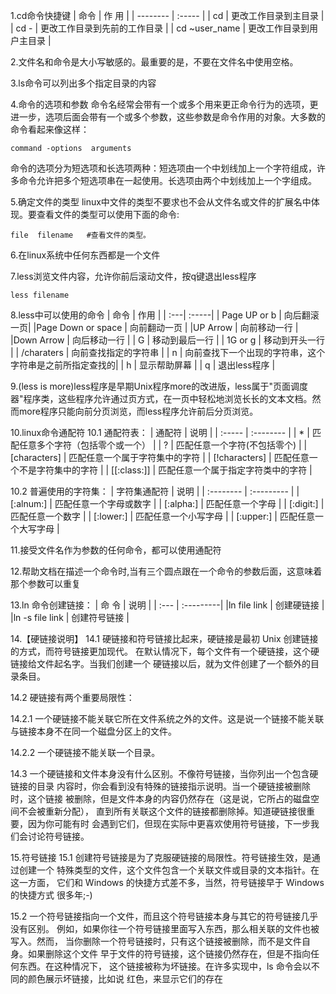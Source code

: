 1.cd命令快捷键
| 命令   | 作 用   | 
| --------   | :-----  |
| cd     | 更改工作目录到主目录 |
| cd -        |    更改工作目录到先前的工作目录   |
| cd ~user_name        |     更改工作目录到用户主目录    |

2.文件名和命令是大小写敏感的。最重要的是，不要在文件名中使用空格。

3.ls命令可以列出多个指定目录的内容

4.命令的选项和参数
命令名经常会带有一个或多个用来更正命令行为的选项，更进一步，选项后面会带有一个或多个参数，这些参数是命令作用的对象。大多数的命令看起来像这样： 
``` shell
command -options  arguments
```
命令的选项分为短选项和长选项两种：短选项由一个中划线加上一个字符组成，许多命令允许把多个短选项串在一起使用。长选项由两个中划线加上一个字组成。

5.确定文件的类型
linux中文件的类型不要求也不会从文件名或文件的扩展名中体现。要查看文件的类型可以使用下面的命令:
``` shell
file  filename   #查看文件的类型。
```

6.在linux系统中任何东西都是一个文件

7.less浏览文件内容，允许你前后滚动文件，按q键退出less程序
``` shell
less filename
```

8.less中可以使用的命令
|  命令  |  作用  |
| :---| :-----|
| Page UP or  b | 向后翻滚一页|
|Page Down or  space |  向前翻动一页 |
|UP Arrow |    向前移动一行 |
|Down Arrow |  向后移动一行 |
| G   | 移动到最后一行  |
| 1G or g |  移动到开头一行 |
| /charaters | 向前查找指定的字符串 |
| n  |    向前查找下一个出现的字符串，这个字符串是之前所指定查找的|
| h  |  显示帮助屏幕 |
| q  |  退出less程序 |

9.(less is more)less程序是早期Unix程序more的改进版，less属于"页面调度器"程序类，这些程序允许通过页方式，在一页中轻松地浏览长长的文本文档。然而more程序只能向前分页浏览，而less程序允许前后分页浏览。

10.linux命令通配符 
10.1 通配符表：
| 通配符  |   说明   |
| :----- | :-------- |
| *   | 匹配任意多个字符（包括零个或一个） |
| ?   | 匹配任意一个字符(不包括零个) |
| [characters] | 匹配任意一个属于字符集中的字符 |
| [!characters] | 匹配任意一个不是字符集中的字符 |
| [[:class:]] | 匹配任意一个属于指定字符类中的字符 |

10.2 普遍使用的字符集：
| 字符集通配符 |   说明     |
| :--------   | :--------- |
| [:alnum:] | 匹配任意一个字母或数字 |
| [:alpha:] | 匹配任意一个字母 |
| [:digit:] | 匹配任意一个数字 |
| [:lower:] | 匹配任意一个小写字母 |
| [:upper:] | 匹配任意一个大写字母 |

11.接受文件名作为参数的任何命令，都可以使用通配符

12.帮助文档在描述一个命令时,当有三个圆点跟在一个命令的参数后面，这意味着那个参数可以重复

13.ln 命令创建链接：
| 命 令  |  说明   |
| :--- | :---------|
|ln  file  link  | 创建硬链接 |
|ln  -s  file  link | 创建符号链接 |

14.【硬链接说明】 
14.1 硬链接和符号链接比起来，硬链接是最初 Unix 创建链接的方式，而符号链接更加现代。 在默认情况下，每个文件有一个硬链接，这个硬链接给文件起名字。当我们创建一个 硬链接以后，就为文件创建了一个额外的目录条目。

14.2 硬链接有两个重要局限性：

14.2.1 一个硬链接不能关联它所在文件系统之外的文件。这是说一个链接不能关联 与链接本身不在同一个磁盘分区上的文件。

14.2.2 一个硬链接不能关联一个目录。

14.3 一个硬链接和文件本身没有什么区别。不像符号链接，当你列出一个包含硬链接的目录 内容时，你会看到没有特殊的链接指示说明。当一个硬链接被删除时，这个链接 被删除，但是文件本身的内容仍然存在（这是说，它所占的磁盘空间不会被重新分配）， 直到所有关联这个文件的链接都删除掉。知道硬链接很重要，因为你可能有时 会遇到它们，但现在实际中更喜欢使用符号链接，下一步我们会讨论符号链接。

15.符号链接
15.1 创建符号链接是为了克服硬链接的局限性。符号链接生效，是通过创建一个 特殊类型的文件，这个文件包含一个关联文件或目录的文本指针。在这一方面， 它们和 Windows 的快捷方式差不多，当然，符号链接早于 Windows 的快捷方式 很多年;-)

15.2 一个符号链接指向一个文件，而且这个符号链接本身与其它的符号链接几乎没有区别。 例如，如果你往一个符号链接里面写入东西，那么相关联的文件也被写入。然而， 当你删除一个符号链接时，只有这个链接被删除，而不是文件自身。如果删除这个文件 早于文件的符号链接，这个链接仍然存在，但是不指向任何东西。在这种情况下， 这个链接被称为坏链接。在许多实现中，ls 命令会以不同的颜色展示坏链接，比如说 红色，来显示它们的存在